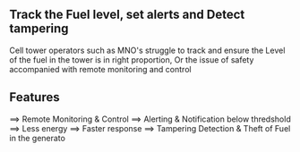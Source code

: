 ## Track the Fuel level, set alerts and Detect tampering
Cell tower operators such as MNO's struggle to track and ensure the Level of the fuel in the tower is in right proportion,
Or the issue of safety accompanied with remote monitoring and control

## Features
==> Remote Monitoring & Control
==> Alerting & Notification below thredshold
==> Less energy
==> Faster response
==> Tampering Detection & Theft of Fuel in the generato


